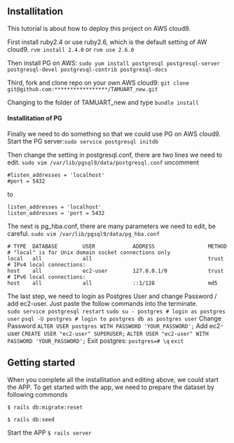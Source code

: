 ## Installitation
This tutorial is about how to deploy this project on AWS cloud9. 

First install ruby2.4 or use ruby2.6, which is the default setting of AW cloud9.
`rvm install 2.4.0` or `rvm use 2.6.0`

Then install PG on AWS:
`sudo yum install postgresql postgresql-server postgresql-devel postgresql-contrib postgresql-docs`

Third, fork and clone repo on your own AWS cloud9:
`git clone git@github.com:*****************/TAMUART_new.git`

Changing to the folder of TAMUART_new and type `bundle install`
#### Installitation of PG
Finally we need to do something so that we could use PG on AWS cloud9. Start the PG server:`sudo service postgresql initdb` 

Then change the setting in postgresql.conf, there are two lines we need to edit.
`sudo vim /var/lib/pgsql9/data/postgresql.conf`
uncomment 
```
#listen_addresses = 'localhost'
#port = 5432
```
to
```
listen_addresses = 'localhost'
listen_addresses = 'port = 5432
```

The next is pg_hba.conf, there are many parameters we need to edit, be careful.
`sudo vim /var/lib/pgsql9/data/pg_hba.conf`

```
# TYPE  DATABASE        USER            ADDRESS                 METHOD
# "local" is for Unix domain socket connections only
local   all             all                                     trust
# IPv4 local connections:
host    all             ec2-user        127.0.0.1/0             trust
# IPv6 local connections:
host    all             all             ::1/128                 md5
```

The last step, we need to login as Postgres User and change Password / add ec2-user. Just paste the follow commands into the terminate.  
`sudo service postgresql restart`
`sudo su - postgres # login as postgres user`
`psql -U postgres # login to postgres db as postgres user`
Change Password
`ALTER USER postgres WITH PASSWORD 'YOUR_PASSWORD';`
Add ec2-user
`CREATE USER "ec2-user" SUPERUSER;`
`ALTER USER "ec2-user" WITH PASSWORD 'YOUR_PASSWORD';`
Exit postgres:
`postgres=# \q`
`exit`

## Getting started
When you complete all the installitation and editing above, we could start the APP.
To get started with the app, we need to prepare the dataset by following commonds

``` $ rails db:migrate:reset ```

`$ rails db:seed`

Start the APP
``` $ rails server ```
